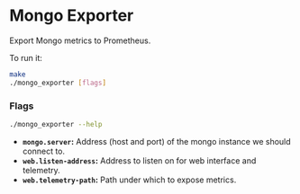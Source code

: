 # Mongo Exporter

Export Mongo metrics to Prometheus.

To run it:

```bash
make
./mongo_exporter [flags]
```

### Flags

```bash
./mongo_exporter --help
```

* __`mongo.server`:__ Address (host and port) of the mongo instance we should
    connect to.
* __`web.listen-address`:__ Address to listen on for web interface and telemetry.
* __`web.telemetry-path`:__ Path under which to expose metrics.
